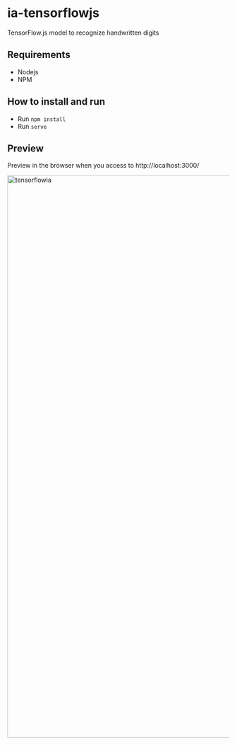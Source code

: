 # ia-tensorflowjs

TensorFlow.js model to recognize handwritten digits

## Requirements
- Nodejs
- NPM

## How to install and run
- Run `npm install`
- Run `serve`

## Preview

Preview in the browser when you access to http://localhost:3000/

<img width="1272" alt="tensorflowia" src="https://github.com/user-attachments/assets/a4f47f64-ff2d-4da5-b6b2-4fd75df73287">
